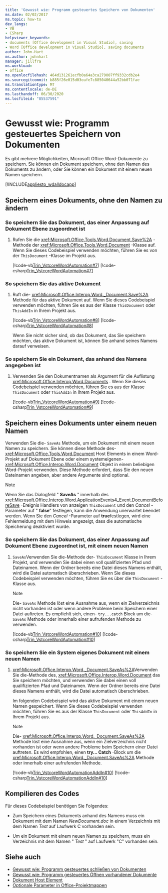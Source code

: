 ```yaml
---
title: 'Gewusst wie: Programm gesteuertes Speichern von Dokumenten'
ms.date: 02/02/2017
ms.topic: how-to
dev_langs:
- VB
- CSharp
helpviewer_keywords:
- documents [Office development in Visual Studio], saving
- Word [Office development in Visual Studio], saving documents
author: John-Hart
ms.author: johnhart
manager: jillfra
ms.workload:
- office
ms.openlocfilehash: 464d131261ecfb0a64a3ca279007ff9332cdb2e4
ms.sourcegitcommit: b885f26e015d03eafe7c885040644a52bb071fae
ms.translationtype: MT
ms.contentlocale: de-DE
ms.lasthandoff: 06/30/2020
ms.locfileid: "85537591"
---
```

# <a name="how-to-programmatically-save-documents"></a>Gewusst wie: Programm gesteuertes Speichern von Dokumenten

Es gibt mehrere Möglichkeiten, Microsoft Office Word-Dokumente zu speichern. Sie können ein Dokument speichern, ohne den Namen des Dokuments zu ändern, oder Sie können ein Dokument mit einem neuen Namen speichern.

[!INCLUDE[appliesto_wdalldocapp](../vsto/includes/appliesto-wdalldocapp-md.md)]

## <a name="save-a-document-without-changing-the-name"></a>Speichern eines Dokuments, ohne den Namen zu ändern

### <a name="to-save-the-document-associated-with-a-document-level-customization"></a>So speichern Sie das Dokument, das einer Anpassung auf Dokument Ebene zugeordnet ist

1. Rufen Sie die <xref:Microsoft.Office.Tools.Word.Document.Save%2A> -Methode der <xref:Microsoft.Office.Tools.Word.Document> -Klasse auf. Wenn Sie dieses Codebeispiel verwenden möchten, führen Sie es von der `ThisDocument` -Klasse im Projekt aus.

     [!code-vb[Trin_VstcoreWordAutomation#7](../vsto/codesnippet/VisualBasic/Trin_VstcoreWordAutomationVB/ThisDocument.vb#7)]
     [!code-csharp[Trin_VstcoreWordAutomation#7](../vsto/codesnippet/CSharp/Trin_VstcoreWordAutomationCS/ThisDocument.cs#7)]

### <a name="to-save-the-active-document"></a>So speichern Sie das aktive Dokument

1. Ruft die- <xref:Microsoft.Office.Interop.Word._Document.Save%2A> Methode für das aktive Dokument auf. Wenn Sie dieses Codebeispiel verwenden möchten, führen Sie es aus der Klasse `ThisDocument` oder `ThisAddIn` in Ihrem Projekt aus.

    [!code-vb[Trin_VstcoreWordAutomation#8](../vsto/codesnippet/VisualBasic/Trin_VstcoreWordAutomationVB/ThisDocument.vb#8)]
    [!code-csharp[Trin_VstcoreWordAutomation#8](../vsto/codesnippet/CSharp/Trin_VstcoreWordAutomationCS/ThisDocument.cs#8)]

   Wenn Sie nicht sicher sind, ob das Dokument, das Sie speichern möchten, das aktive Dokument ist, können Sie anhand seines Namens darauf verweisen.

### <a name="to-save-a-document-specified-by-name"></a>So speichern Sie ein Dokument, das anhand des Namens angegeben ist

1. Verwenden Sie den Dokumentnamen als Argument für die Auflistung <xref:Microsoft.Office.Interop.Word.Documents> . Wenn Sie dieses Codebeispiel verwenden möchten, führen Sie es aus der Klasse `ThisDocument` oder `ThisAddIn` in Ihrem Projekt aus.

     [!code-vb[Trin_VstcoreWordAutomation#9](../vsto/codesnippet/VisualBasic/Trin_VstcoreWordAutomationVB/ThisDocument.vb#9)]
     [!code-csharp[Trin_VstcoreWordAutomation#9](../vsto/codesnippet/CSharp/Trin_VstcoreWordAutomationCS/ThisDocument.cs#9)]

## <a name="save-a-document-with-a-new-name"></a>Speichern eines Dokuments unter einem neuen Namen

Verwenden Sie die- `SaveAs` Methode, um ein Dokument mit einem neuen Namen zu speichern. Sie können diese Methode des- <xref:Microsoft.Office.Tools.Word.Document> Host Elements in einem Word-Projekt auf Dokument Ebene oder einem systemeigenen- <xref:Microsoft.Office.Interop.Word.Document> Objekt in einem beliebigen Word-Projekt verwenden. Diese Methode erfordert, dass Sie den neuen Dateinamen angeben, aber andere Argumente sind optional.

> [!NOTE]
> Wenn Sie das Dialogfeld " **SaveAs** " innerhalb des <xref:Microsoft.Office.Interop.Word.ApplicationEvents4_Event.DocumentBeforeSave> -Ereignis Handlers von anzeigen `ThisDocument` und den *Cancel* -Parameter auf " **false**" festlegen, kann die Anwendung unerwartet beendet werden. Wenn Sie den *Cancel* -Parameter auf **true**festlegen, wird eine Fehlermeldung mit dem Hinweis angezeigt, dass die automatische Speicherung deaktiviert wurde.

### <a name="to-save-the-document-associated-with-a-document-level-customization-with-a-new-name"></a>So speichern Sie das Dokument, das einer Anpassung auf Dokument Ebene zugeordnet ist, mit einem neuen Namen

1. `SaveAs`Verwenden Sie die-Methode der- `ThisDocument` Klasse in Ihrem Projekt, und verwenden Sie dabei einen voll qualifizierten Pfad und Dateinamen. Wenn der Ordner bereits eine Datei dieses Namens enthält, wird die Datei automatisch überschrieben. Wenn Sie dieses Codebeispiel verwenden möchten, führen Sie es über die `ThisDocument` -Klasse aus.

    > [!NOTE]
    > Die- `SaveAs` Methode löst eine Ausnahme aus, wenn ein Zielverzeichnis nicht vorhanden ist oder wenn andere Probleme beim Speichern einer Datei auftreten. Es empfiehlt sich, einen- `try...catch` Block um die- `SaveAs` Methode oder innerhalb einer aufrufenden Methode zu verwenden.

     [!code-vb[Trin_VstcoreWordAutomation#10](../vsto/codesnippet/VisualBasic/Trin_VstcoreWordAutomationVB/ThisDocument.vb#10)]
     [!code-csharp[Trin_VstcoreWordAutomation#10](../vsto/codesnippet/CSharp/Trin_VstcoreWordAutomationCS/ThisDocument.cs#10)]

### <a name="to-save-a-native-document-with-a-new-name"></a>So speichern Sie ein System eigenes Dokument mit einem neuen Namen

1. <xref:Microsoft.Office.Interop.Word._Document.SaveAs%2A>Verwenden Sie die-Methode des, <xref:Microsoft.Office.Interop.Word.Document> das Sie speichern möchten, und verwenden Sie dabei einen voll qualifizierten Pfad und Dateinamen. Wenn der Ordner bereits eine Datei dieses Namens enthält, wird die Datei automatisch überschrieben.

     Im folgenden Codebeispiel wird das aktive Dokument mit einem neuen Namen gespeichert. Wenn Sie dieses Codebeispiel verwenden möchten, führen Sie es aus der Klasse `ThisDocument` oder `ThisAddIn` in Ihrem Projekt aus.

    > [!NOTE]
    > Die- <xref:Microsoft.Office.Interop.Word._Document.SaveAs%2A> Methode löst eine Ausnahme aus, wenn ein Zielverzeichnis nicht vorhanden ist oder wenn andere Probleme beim Speichern einer Datei auftreten. Es wird empfohlen, einen **try... Catch** -Block um die <xref:Microsoft.Office.Interop.Word._Document.SaveAs%2A> Methode oder innerhalb einer aufrufenden Methode.

     [!code-vb[Trin_VstcoreWordAutomationAddIn#10](../vsto/codesnippet/VisualBasic/Trin_VstcoreWordAutomationAddIn/ThisAddIn.vb#10)]
     [!code-csharp[Trin_VstcoreWordAutomationAddIn#10](../vsto/codesnippet/CSharp/Trin_VstcoreWordAutomationAddIn/ThisAddIn.cs#10)]

## <a name="compile-the-code"></a>Kompilieren des Codes

Für dieses Codebeispiel benötigen Sie Folgendes:

- Zum Speichern eines Dokuments anhand des Namens muss ein Dokument mit dem Namen *NewDocument.doc* in einem Verzeichnis mit dem Namen *Test* auf Laufwerk C vorhanden sein.

- Um ein Dokument mit einem neuen Namen zu speichern, muss ein Verzeichnis mit dem Namen " *Test* " auf Laufwerk "C" vorhanden sein.

## <a name="see-also"></a>Siehe auch

- [Gewusst wie: Programm gesteuertes schließen von Dokumenten](../vsto/how-to-programmatically-close-documents.md)
- [Gewusst wie: Programm gesteuertes Öffnen vorhandener Dokumente](../vsto/how-to-programmatically-open-existing-documents.md)
- [Dokument Host Element](../vsto/document-host-item.md)
- [Optionale Parameter in Office-Projektmappen](../vsto/optional-parameters-in-office-solutions.md)
